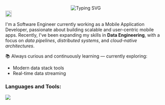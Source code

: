 <div align="center"><img src='https://readme-typing-svg.demolab.com?font=Fira+Code&weight=700&size=25&duration=5000&pause=800&color=F1E1EA&background=F48DFF00&repeat=false&width=435&lines=Hi+%F0%9F%91%8B%F0%9F%8F%BD%2C+I%27m+Abhishek...' alt='Typing SVG'/>
</div>
<div align='left'>
  <a href='https://www.linkedin.com/dobhalabhi'>
    <img height=20px src='https://img.shields.io/badge/LinkedIn-0077B5?style=for-the-badge&logo=linkedin&logoColor=white'>
  </a>
</div>
<p align="left">I'm a Software Engineer currently working as a Mobile Application Developer, passionate about building scalable and user-centric mobile apps. Recently, I've been expanding my skills in <strong>Data Engineering</strong>, with a focus on <i>data pipelines</i>, <i>distributed systems</i>, and <i>cloud-native architectures</i>.</p>
<div align='left'>
  <p>📚 Always curious and continuously learning — currently exploring:</p>
<ul>
  <li>Modern data stack tools</li>
  <li>Real-time data streaming</li>
</ul>
</div>
<h3 align="left">Languages and Tools:</h3>
<p align="left">
    <img src="https://skillicons.dev/icons?i=py,dart,flutter,bash,git,gcp,postgres,mongodb&perline=4"/>
</p>
